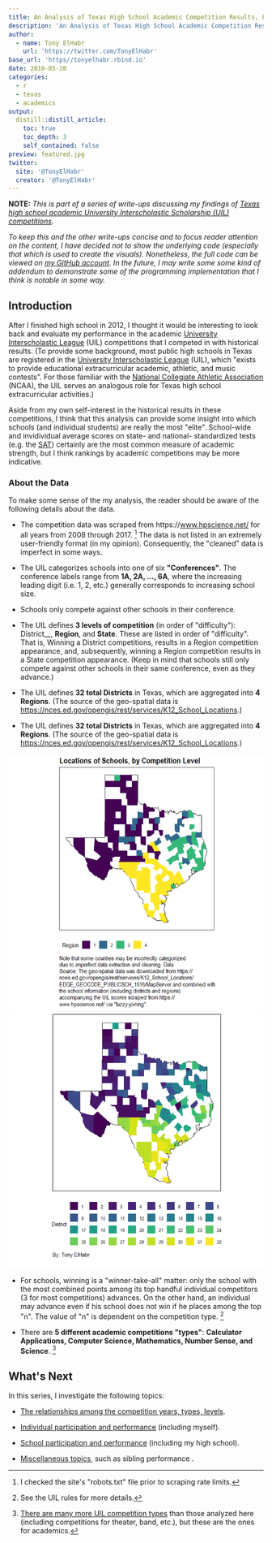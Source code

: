 ```yaml
---
title: An Analysis of Texas High School Academic Competition Results, Part 1 - Introduction
description: 'An Analysis of Texas High School Academic Competition Results, Part 1 - Introduction'
author:
  - name: Tony ElHabr
    url: 'https://twitter.com/TonyElHabr'
base_url: 'https//tonyelhabr.rbind.io'
date: 2018-05-20
categories:
  - r
  - texas
  - academics
output: 
  distill::distill_article:
    toc: true
    toc_depth: 3
    self_contained: false
preview: featured.jpg
twitter:
  site: '@TonyElHabr'
  creator: '@TonyElHabr'
---
```


<style>
.toggle {
  height: 1.85em;
  overflow-y: hidden;
}
.toggle.open {
  height: auto;
}
</style>
<script>
  $(".toggle").click(function() {
    $(this).toggleClass("open");
  });
</script>
<!--<div class="toggle"><button>Show</button>-->
**NOTE:** <i> This is part of a series of write-ups discussing my
findings of [Texas high school academic University Interscholastic
Scholarship (UIL) competitions](http://www.uiltexas.org/academics).

To keep this and the other write-ups concise and to focus reader
attention on the content, I have decided not to show the underlying code
(especially that which is used to create the visuals). Nonetheless, the
full code can be viewed on [my GitHub
account](https://github.com/tonyelhabr). In the future, I may write some
some kind of addendum to demonstrate some of the programming
implementation that I think is notable in some way. </i> <!--</div>-->

Introduction
------------

After I finished high school in 2012, I thought it would be interesting
to look back and evaluate my performance in the academic [University
Interscholastic League](http://www.uiltexas.org/) (UIL) competitions
that I competed in with historical results. (To provide some background,
most public high schools in Texas are registered in the [University
Interscholastic League](http://www.uiltexas.org/) (UIL), which "exists
to provide educational extracurricular academic, athletic, and music
contests". For those familiar with the [National Collegiate Athletic
Association](https://www.ncaa.com/) (NCAA), the UIL serves an analogous
role for Texas high school extracurricular activities.)

Aside from my own self-interest in the historical results in these
competitions, I think that this analysis can provide some insight into
which schools (and individual students) are really the most "elite".
School-wide and invidividual average scores on state- and national-
standardized tests (e.g. the [SAT](https://en.wikipedia.org/wiki/SAT))
certainly are the most common measure of academic strength, but I think
rankings by academic competitions may be more indicative.

### About the Data

To make some sense of the my analysis, the reader should be aware of the
following details about the data.

-   The competition data was scraped from https<nolink>://www.hpscience.net/
    for all years from 2008 through 2017. [^1] The data is not listed in
    an extremely user-friendly format (in my opinion). Consequently, the
    "cleaned" data is imperfect in some ways.

-   The UIL categorizes schools into one of six **"Conferences"**. The
    conference labels range from **1A, 2A, ..., 6A**, where the
    increasing leading digit (i.e. 1, 2, etc.) generally corresponds to
    increasing school size.

-   Schools only compete against other schools in their conference.

-   The UIL defines **3 levels of competition** (in order of
    "difficulty"): District\_\_, **Region**, and **State**. These are
    listed in order of "difficulty". That is, Winning a District
    competitions, results in a Region competition appearance, and,
    subsequently, winning a Region competition results in a State
    competition appearance. (Keep in mind that schools still only
    compete against other schools in their same conference, even as they
    advance.)

-   The UIL defines **32 total Districts** in Texas, which are
    aggregated into **4 Regions**. (The source of the geo-spatial data
    is
    <https://nces.ed.gov/opengis/rest/services/K12_School_Locations>.)

+ The UIL defines __32 total Districts__ in Texas, which are aggregated into __4 Regions__.
(The source of the geo-spatial data is
<https://nces.ed.gov/opengis/rest/services/K12_School_Locations>.)

![](viz_map_bycomplvl_grid-1.png)
![](viz_map_bycomplvl_grid-2.png)


-   For schools, winning is a "winner-take-all" matter: only the school
    with the most combined points among its top handful individual
    competitors (3 for most competitions) advances. On the other hand,
    an individual may advance even if his school does not win if he
    places among the top "n". The value of "n" is dependent on the
    competition type. [^2]

-   There are **5 different academic competitions "types"**:
    **Calculator Applications, Computer Science, Mathematics, Number
    Sense, and Science**. [^3]

What's Next
-----------

In this series, I investigate the following topics:

+ [The relationships among the competition years, types, levels](/post/analysis-texas-high-school-academics-2-competitions).

+ [Individual participation and performance](/post/analysis-texas-high-school-academics-3-individuals) (including myself).

+ [School participation and performance](/post/analysis-texas-high-school-academics-4-schools) (including my high school).

+ [Miscellaneous topics](/post/analysis-texas-high-school-academics-5-miscellaneous), such as sibling performance
.

[^1]: I checked the site's "robots.txt" file prior to scraping rate limits.

[^2]: See the UIL rules for more details.

[^3]: [There are many more UIL competition types](http://www.uiltexas.org/files/academics/academics-brief-overview.pdf) than those analyzed here (including competitions for theater, band, etc.), but these are the ones for academics.
